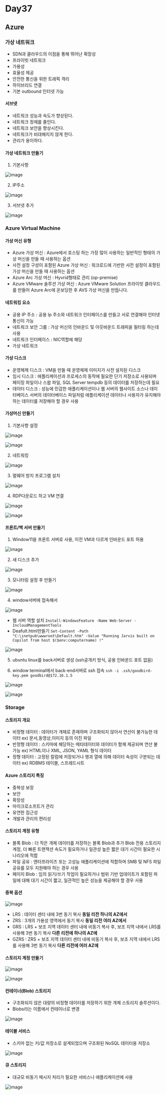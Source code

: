 # Day37

## Azure

### 가상 네트워크
- SDN과 클라우드의 이점을 통해 뛰어난 확장성
- 프라이빗 네트워크
- 가용성
- 효율성 제공
- 안전한 통신을 위한 트래픽 격리
- 하이브리드 연결
- 기본 outbound 인터넷 가능

#### 서브넷
- 네트워크 성능과 속도가 향상된다.
- 네트워크 정체를 줄인다.
- 네트워크 보안을 향상시킨다.
- 네트워크가 비대해지지 않게 한다.
- 관리가 용이하다.

#### 가상 네트워크 만들기

1. 기본사항

![image](https://github.com/JoEunSae/Metanet-Internship/assets/83803199/bf7f698b-ddbe-41a2-9367-42b153eeb299)

2. IP주소

![image](https://github.com/JoEunSae/Metanet-Internship/assets/83803199/90b03c28-bedc-4ace-a079-ae12223d617a)

3. 서브넷 추가

![image](https://github.com/JoEunSae/Metanet-Internship/assets/83803199/22efb2b0-523e-4352-b952-d7139bb6f771)

### Azure Virtual Machine

#### 가상 머신 유형
- Azure 가상 머신 : Azure에서 호스팅 하는 가장 많이 사용하는 일반적인 형태의 가상 머신을 만들 때 사용하는 옵션
- 사전 설정 구성이 포함된 Azure 가상 머신 : 워크로드에 기반한 사전 설정이 포함된 가상 머신을 만들 때 사용하는 옵션
- Azure Arc 가상 머신 : Hyvrid형태로 관리 (op-premise)
- Azure VMware 솔루션 가상 머신 : Azure VMware Solution 프라이빗 클라우드를 만들어 Azure Arc에 온보딩한 후 AVS 가상 머신을 만듭니다.

#### 네트워킹 요소
- 공용 IP 주소 : 공용 Ip 주소와 네트워크 인터페이스를 만들고 서로 연결해야 인터넷 통신이 가능
- 네트워크 보안 그룹 : 가상 머신의 인바운드 및 아웃바운드 트래피을 필터링 하는데 사용
- 네트워크 인터페이스 : NIC역할에 해당
- 가상 네트워크

#### 가상 디스크
- 운영체제 디스크 : VM을 만들 때 운영체제 이미지가 사전 설치된 디스크
- 임시 디스크 : 애플리케이션과 프로세스의 동작에 필요한 단기 저장소로 사용되며 페이징 파일이나 스왑 파일, SQL Server tempdb 등의 데이터를 저장하는데 필요
- 데이터 디스크 : 성능에 민감한 애플리케이션이나 웹 서버의 웹사이트 소스나 데이터베이스 서버의 데이터베이스 파일처럼 애플리케이션 데이터나 사용자가 유지해야 하는 데이터를 저장해야 할 경우 사용

#### 가상머신 만들기

1. 기본사항 설정

![image](https://github.com/JoEunSae/Metanet-Internship/assets/83803199/0e9a30e7-9b34-4c5b-a213-c0ff3c730b13)

![image](https://github.com/JoEunSae/Metanet-Internship/assets/83803199/0e3ddae9-b7b1-4eb7-a1f9-f768c563f4da)

2. 네트워킹

![image](https://github.com/JoEunSae/Metanet-Internship/assets/83803199/351bbb85-5f77-46e0-bd4c-0a3eb1314d94)

3. 멀웨어 방지 프로그램 설치

![image](https://github.com/JoEunSae/Metanet-Internship/assets/83803199/79acf4be-81ad-49d6-9cb6-5f2897054119)

4. RDP다운로드 하고 VM 연결

![image](https://github.com/JoEunSae/Metanet-Internship/assets/83803199/61d94030-bde1-44de-a3ae-4acb3d2df100)

![image](https://github.com/JoEunSae/Metanet-Internship/assets/83803199/fd233b16-cb79-471b-9dee-1d0c5e84bd3e)

#### 프론트/백 서버 만들기

1. Window11을 프론트 서버로 사용, 이전 VM과 다르게 인바운드 포트 허용

![image](https://github.com/JoEunSae/Metanet-Internship/assets/83803199/da20772b-2e25-4c26-9806-58dc00093cd8)

2. 새 디스크 추가

![image](https://github.com/JoEunSae/Metanet-Internship/assets/83803199/62786688-fa3c-4866-afbc-b21036ea5d60)

3. 모니터링 설정 후 만들기

![image](https://github.com/JoEunSae/Metanet-Internship/assets/83803199/60adbfab-01b6-4c99-9d30-aec19cb488f9)

4. window서버에 접속해서

![image](https://github.com/JoEunSae/Metanet-Internship/assets/83803199/9c7a4074-134f-41ab-8c9e-24347c1820fb)

- 웹 서버 역할 설치 `Install-WindowsFeature -Name Web-Server -IncloudManagementTools`
- Deafult.html만들기 `Set-Content -Path "C:\inetpub\wwwroot\Default.htm" -Value "Running Jarvis built on Copilot from host $($env:computername) !"`

![image](https://github.com/JoEunSae/Metanet-Internship/assets/83803199/cf801915-9e53-43fe-86e8-733ed1a1f267)


5. ubuntu linux를 back서버로 생성 (ssh공개키 방식, 공용 인바운드 포트 없음)

6. window terminal에서 back-end서버로 ssh 접속 `ssh -i .ssh/goodbird-key.pem goodbird@172.16.1.5`

![image](https://github.com/JoEunSae/Metanet-Internship/assets/83803199/5092c82f-cd5f-4840-b26e-c059579d133b)

![image](https://github.com/JoEunSae/Metanet-Internship/assets/83803199/b23533de-bf12-44e8-9513-b440cd658b5f)

### Storage

#### 스토리지 개요
- 비정형 데이터 : 데이터가 개체로 존재하며 구조화되지 않아서 연산이 불가능한 데이터 ex) 문서,동영상,이미지 등의 이진 파일
- 반정형 데이터 : 스키마에 해당하는 메타데이터와 데이터가 함께 제공되며 연산 불가능 ex) HTML이나 XML, JSON, YAML 형식 데이터
- 정형 데이터 : 고정된 칼럼에 저장되거나 행과 열에 의해 데이터 속성이 구분되는 데이터 ex) RDBMS 테이블, 스프레드시트

#### Azure 스토리지 특징
- 중복성 보장
- 보안
- 확장성
- 마이크로소프트가 관리
- 유연한 접근성
- 개발과 관리의 편리성

#### 스토리지 계정 유형
- 블록 Blob : 더 작은 개체 데이터를 저장하는 블록 Blob과 추가 Blob 전용 스토리지 계정, 더 빠른 트랜잭션 속도가 필요하거나 일관성 높은 짧은 대기 시간이 필요한 시나리오에 적합
- 파일 공유 : 엔터프라이즈 또는 고성능 애플리케이션에 적합하며 SMB 및 NFS 파일 공유를 모두 지원해야 하는 경우 사용
- 페이지 Blob : 임의 읽기/쓰기 작업이 필요하거나 범위 기반 업데이트가 포함된 파일에 대해 대기 시간이 짧고, 일관적인 높은 성능을 제공해야 할 경우 사용

#### 중복 옵션

![image](https://github.com/JoEunSae/Metanet-Internship/assets/83803199/e8d598b3-0f07-49f8-a6ac-bf36e40a2a9c)

- LRS : 데이터 센터 내에 3번 동기 복사 **동일 리전 하나의 AZ에서**
- ZRS : 3개의 가용성 영역에서 동기 복사 **동일 리전 여러 AZ에서**
- GRS : LRS + 보조 지역 데이터 센터 내에 비동기 복사 후, 보조 지역 내에서 LRS를 사용해 3번 동기 복사 **다른 리전에 하나의 AZ에**
- GZRS : ZRS + 보조 지역 데이터 센터 내에 비동기 복사 후, 보조 지역 내에서 LRS를 사용해 3번 동기 복사 **다른 리전에 여러 AZ에**

#### 스토리지 계정 만들기

![image](https://github.com/JoEunSae/Metanet-Internship/assets/83803199/814c3d1b-3d2f-4405-aea9-cf90d5e37a60)

![image](https://github.com/JoEunSae/Metanet-Internship/assets/83803199/229757da-fbde-4805-a63e-f0ef506ce110)

#### 컨테이너(Blob) 스토리지
- 구조화되지 않은 대량의 비정형 데이터를 저장하기 위한 개체 스토리지 솔루션이다.
- Blobs라는 이름에서 컨테이너로 변경

![image](https://github.com/JoEunSae/Metanet-Internship/assets/83803199/9834cbc4-9093-443e-95ec-baf2bc1d7fcb)


#### 테이블 서비스
- 스키마 없는 키/값 저장소로 설계되었으며 구조화된 NoSQL 데이터용 저장소

![image](https://github.com/JoEunSae/Metanet-Internship/assets/83803199/5d3c8032-37cc-4bd6-9275-2fe1e374c088)


#### 큐 스토리지
- 대규모 비동기 메시지 처리가 필요한 서비스나 애플리케이션에 사용

![image](https://github.com/JoEunSae/Metanet-Internship/assets/83803199/eb4496c1-5079-43cb-93d4-cfc29b9998fc)



